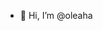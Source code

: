 - 👋 Hi, I’m @oleaha

<!---
oleaha/oleaha is a ✨ special ✨ repository because its `README.md` (this file) appears on your GitHub profile.
You can click the Preview link to take a look at your changes.
--->
